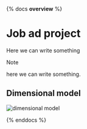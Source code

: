 {% docs __overview__ %}

# Job ad project

Here we can write something

> [!NOTE]
> here we can write something.

## Dimensional model 

![dimensional model](assets/job_ads_dimension_model.png)

{% enddocs %}